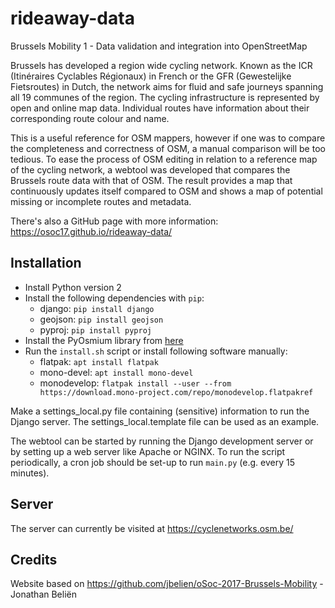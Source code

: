 # rideaway-data

Brussels Mobility 1 - Data validation and integration into OpenStreetMap

Brussels has developed a region wide cycling network. Known as the ICR (Itinéraires Cyclables Régionaux) in French or the GFR (Gewestelijke Fietsroutes) in Dutch, the network aims for fluid and safe journeys spanning all 19 communes of the region. The cycling infrastructure is represented by open and online map data. Individual routes have information about their corresponding route colour and name. 

This is a useful reference for OSM mappers, however if one was to compare the completeness and correctness of OSM, a manual comparison will be too tedious. To ease the process of OSM editing in relation to a reference map of the cycling network, a webtool was developed that compares the Brussels route data with that of OSM. The result provides a map that continuously updates itself compared to OSM and shows a map of potential missing or incomplete routes and metadata. 

There's also a GitHub page with more information: https://osoc17.github.io/rideaway-data/

## Installation

* Install Python version 2
* Install the following dependencies with `pip`:
  - django:  `pip install django`
  - geojson: `pip install geojson`
  - pyproj: `pip install pyproj`
* Install the PyOsmium library from [here](https://github.com/osmcode/pyosmium)
* Run the `install.sh` script or install following software manually:
  - flatpak: `apt install flatpak`
  - mono-devel: `apt install mono-devel`
  - monodevelop: `flatpak install --user --from https://download.mono-project.com/repo/monodevelop.flatpakref`

Make a settings_local.py file containing (sensitive) information to run the Django server. The settings_local.template file can be used as an example.

The webtool can be started by running the Django development server or by setting up a web server like Apache or NGINX. To run the script periodically, a cron job should be set-up to run `main.py` (e.g. every 15 minutes).

## Server

The server can currently be visited at https://cyclenetworks.osm.be/

## Credits

Website based on https://github.com/jbelien/oSoc-2017-Brussels-Mobility - Jonathan Beliën

